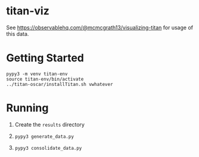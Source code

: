 # titan-viz

See https://observablehq.com/@mcmcgrath13/visualizing-titan for usage of this data.

# Getting Started

```
pypy3 -m venv titan-env
source titan-env/bin/activate
../titan-oscar/installTitan.sh vwhatever
```

# Running

1. Create the `results` directory

2. `pypy3 generate_data.py`

3. `pypy3 consolidate_data.py`
